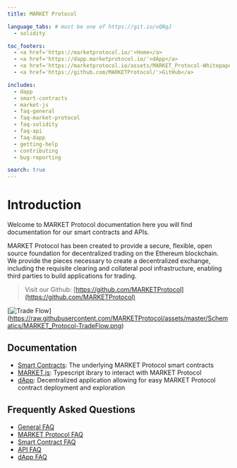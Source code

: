 ```yaml
---
title: MARKET Protocol

language_tabs: # must be one of https://git.io/vQNgJ
  - solidity

toc_footers:
  - <a href='https://marketprotocol.io/'>Home</a>
  - <a href='https://dapp.marketprotocol.io/'>dApp</a>
  - <a href='https://marketprotocol.io/assets/MARKET_Protocol-Whitepaper.pdf'>Whitepaper</a>
  - <a href='https://github.com/MARKETProtocol/'>GitHub</a>

includes:
  - dapp
  - smart-contracts
  - market-js
  - faq-general
  - faq-market-protocol
  - faq-solidity
  - faq-api
  - faq-dapp
  - getting-help
  - contributing
  - bug-reporting

search: true
---
```


# Introduction

Welcome to MARKET Protocol documentation here you will find documentation for our smart contracts and APIs.

MARKET Protocol has been created to provide a secure, flexible, open source foundation for decentralized trading on the
Ethereum blockchain. We provide the pieces necessary to create a decentralized exchange, including the requisite
clearing and collateral pool infrastructure, enabling third parties to build applications for trading.

> Visit our Github: [https://github.com/MARKETProtocol](https://github.com/MARKETProtocol)

[![Trade Flow](https://raw.githubusercontent.com/MARKETProtocol/assets/master/Schematics/MARKET_Protocol-TradeFlow.png)]
(https://raw.githubusercontent.com/MARKETProtocol/assets/master/Schematics/MARKET_Protocol-TradeFlow.png)

## Documentation
* [Smart Contracts](#solidity-smart-contracts): The underlying MARKET Protocol smart contracts
* [MARKET.js](#market-js): Typescript ibrary to interact with MARKET Protocol
* [dApp](#dapp): Decentralized application allowing for easy MARKET Protocol contract deployment and exploration

## Frequently Asked Questions
* [General FAQ](#faq-general)
* [MARKET Protocol FAQ](#faq-market-protocol)
* [Smart Contract FAQ](#faq-solidity-smart-contracts)
* [API FAQ](#faq-api)
* [dApp FAQ](#faq-dapp)
